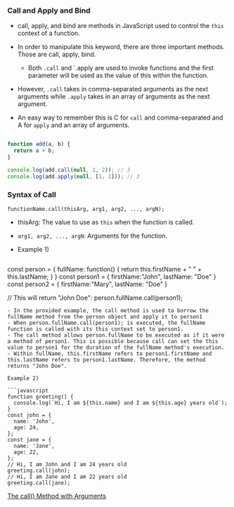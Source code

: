 ### Call and Apply and Bind

- call, apply, and bind are methods in JavaScript used to control the `this` context of a function.
- In order to manipulate this keyword, there are three important methods. Those are call, apply, bind.

  - Both `.call` and `.apply are used to invoke functions and the first parameter will be used as the value of this within the function.
 -  However, `.call` takes in comma-separated arguments as the next arguments while `.apply` takes in an array of arguments as the next argument.
 -  An easy way to remember this is C for `call` and comma-separated and A for `apply` and an array of arguments.



```javascript

function add(a, b) {
  return a + b;
}

console.log(add.call(null, 1, 2)); // 3
console.log(add.apply(null, [1, 2])); // 3
```

### Syntax of Call

`functionName.call(thisArg, arg1, arg2, ..., argN);`

- thisArg: The value to use as `this` when the function is called.
- `arg1, arg2, ..., argN`: Arguments for the function.

  
- Example 1)

  ```javascript

const person = {
  fullName: function() {
    return this.firstName + " " + this.lastName;
  }
}
const person1 = {
  firstName:"John",
  lastName: "Doe"
}
const person2 = {
  firstName:"Mary",
  lastName: "Doe"
}

// This will return "John Doe":
person.fullName.call(person1);

```
- In the provided example, the call method is used to borrow the fullName method from the person object and apply it to person1
- When person.fullName.call(person1); is executed, the fullName function is called with its this context set to person1.
- The call method allows person.fullName to be executed as if it were a method of person1. This is possible because call can set the this value to person1 for the duration of the fullName method's execution.
- Within fullName, this.firstName refers to person1.firstName and this.lastName refers to person1.lastName. Therefore, the method returns "John Doe".

Example 2)

```javascript
function greeting() {
  console.log(`Hi, I am ${this.name} and I am ${this.age} years old`);
}
const john = {
  name: 'John',
  age: 24,
};
const jane = {
  name: 'Jane',
  age: 22,
};
// Hi, I am John and I am 24 years old
greeting.call(john);
// Hi, I am Jane and I am 22 years old
greeting.call(jane);
```

<u> The call() Method with Arguments</u>
